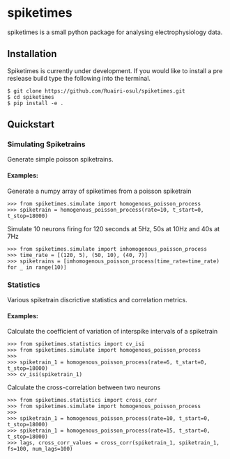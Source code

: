 # spiketimes

spiketimes is a small python package for analysing electrophysiology data.


## Installation

Spiketimes is currently under development. If you would like to install a pre reslease build type the following into the terminal.

```
$ git clone https://github.com/Ruairi-osul/spiketimes.git
$ cd spiketimes
$ pip install -e .
```

## Quickstart


### Simulating Spiketrains

Generate simple poisson spiketrains.

#### Examples:
Generate a numpy array of spiketimes from a poisson spiketrain

```
>>> from spiketimes.simulate import homogenous_poisson_process
>>> spiketrain = homogenous_poisson_process(rate=10, t_start=0, t_stop=18000)
```

Simulate 10 neurons firing for 120 seconds at 5Hz, 50s at 10Hz and 40s at 7Hz

```
>>> from spiketimes.simulate import imhomogenous_poisson_process
>>> time_rate = [(120, 5), (50, 10), (40, 7)]
>>> spiketrains = [imhomogenous_poisson_process(time_rate=time_rate) for _ in range(10)]
```

### Statistics

Various spiketrain discrictive statistics and correlation metrics.


#### Examples:

Calculate the coefficient of variation of interspike intervals of a spiketrain

```
>>> from spiketimes.statistics import cv_isi
>>> from spiketimes.simulate import homogenous_poisson_process
>>>
>>> spiketrain_1 = homogenous_poisson_process(rate=6, t_start=0, t_stop=18000)
>>> cv_isi(spiketrain_1)
```

Calculate the cross-correlation between two neurons

```
>>> from spiketimes.statistics import cross_corr
>>> from spiketimes.simulate import homogenous_poisson_process
>>>
>>> spiketrain_1 = homogenous_poisson_process(rate=10, t_start=0, t_stop=18000)
>>> spiketrain_1 = homogenous_poisson_process(rate=15, t_start=0, t_stop=18000)
>>> lags, cross_corr_values = cross_corr(spiketrain_1, spiketrain_1, fs=100, num_lags=100)
```


